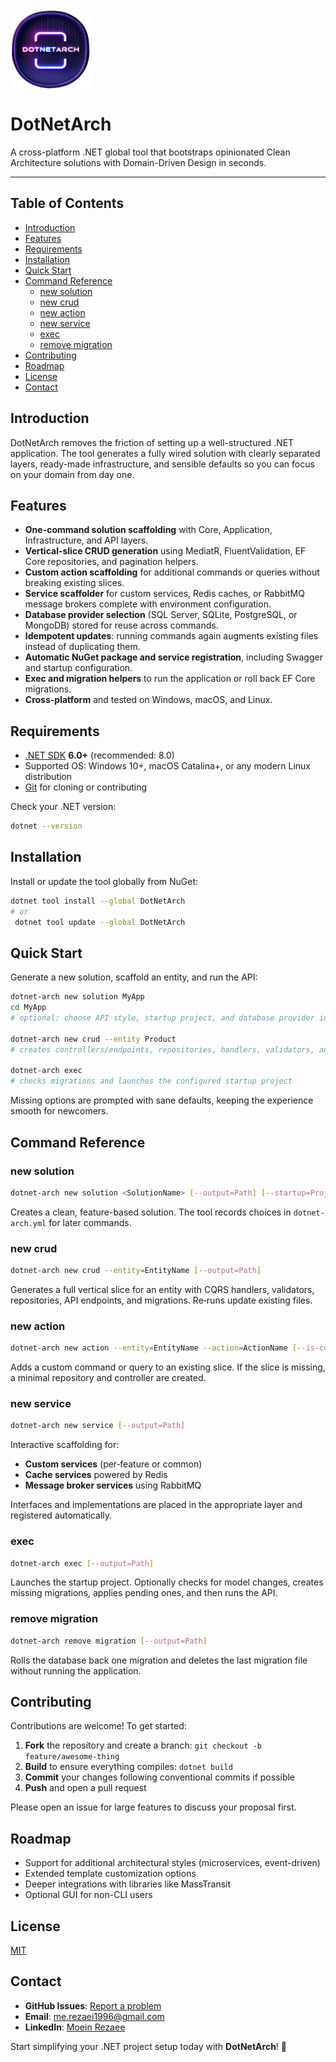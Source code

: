 <img src="assets/icon.png" width="128" height="128" style="vertical-align: middle;"/>

# DotNetArch

A cross-platform .NET global tool that bootstraps opinionated Clean Architecture solutions with Domain-Driven Design in seconds.

---

## Table of Contents
- [Introduction](#introduction)
- [Features](#features)
- [Requirements](#requirements)
- [Installation](#installation)
- [Quick Start](#quick-start)
- [Command Reference](#command-reference)
  - [new solution](#new-solution)
  - [new crud](#new-crud)
  - [new action](#new-action)
  - [new service](#new-service)
  - [exec](#exec)
  - [remove migration](#remove-migration)
- [Contributing](#contributing)
- [Roadmap](#roadmap)
- [License](#license)
- [Contact](#contact)

## Introduction
DotNetArch removes the friction of setting up a well-structured .NET application. The tool generates a fully wired solution with clearly separated layers, ready-made infrastructure, and sensible defaults so you can focus on your domain from day one.

## Features
- **One-command solution scaffolding** with Core, Application, Infrastructure, and API layers.
- **Vertical-slice CRUD generation** using MediatR, FluentValidation, EF Core repositories, and pagination helpers.
- **Custom action scaffolding** for additional commands or queries without breaking existing slices.
- **Service scaffolder** for custom services, Redis caches, or RabbitMQ message brokers complete with environment configuration.
- **Database provider selection** (SQL Server, SQLite, PostgreSQL, or MongoDB) stored for reuse across commands.
- **Idempotent updates**: running commands again augments existing files instead of duplicating them.
- **Automatic NuGet package and service registration**, including Swagger and startup configuration.
- **Exec and migration helpers** to run the application or roll back EF Core migrations.
- **Cross-platform** and tested on Windows, macOS, and Linux.

## Requirements
- [.NET SDK](https://dotnet.microsoft.com/download) **6.0+** (recommended: 8.0)
- Supported OS: Windows 10+, macOS Catalina+, or any modern Linux distribution
- [Git](https://git-scm.com/) for cloning or contributing

Check your .NET version:
```bash
dotnet --version
```

## Installation
Install or update the tool globally from NuGet:
```bash
dotnet tool install --global DotNetArch
# or
 dotnet tool update --global DotNetArch
```

## Quick Start
Generate a new solution, scaffold an entity, and run the API:
```bash
dotnet-arch new solution MyApp
cd MyApp
# optional: choose API style, startup project, and database provider interactively

dotnet-arch new crud --entity Product
# creates controllers/endpoints, repositories, handlers, validators, and migrations

dotnet-arch exec
# checks migrations and launches the configured startup project
```
Missing options are prompted with sane defaults, keeping the experience smooth for newcomers.

## Command Reference
### new solution
```bash
dotnet-arch new solution <SolutionName> [--output=Path] [--startup=ProjectName] [--style=controller|fast]
```
Creates a clean, feature-based solution. The tool records choices in `dotnet-arch.yml` for later commands.

### new crud
```bash
dotnet-arch new crud --entity=EntityName [--output=Path]
```
Generates a full vertical slice for an entity with CQRS handlers, validators, repositories, API endpoints, and migrations. Re‑runs update existing files.

### new action
```bash
dotnet-arch new action --entity=EntityName --action=ActionName [--is-command=false] [--output=Path]
```
Adds a custom command or query to an existing slice. If the slice is missing, a minimal repository and controller are created.

### new service
```bash
dotnet-arch new service [--output=Path]
```
Interactive scaffolding for:
- **Custom services** (per‑feature or common)
- **Cache services** powered by Redis
- **Message broker services** using RabbitMQ

Interfaces and implementations are placed in the appropriate layer and registered automatically.

### exec
```bash
dotnet-arch exec [--output=Path]
```
Launches the startup project. Optionally checks for model changes, creates missing migrations, applies pending ones, and then runs the API.

### remove migration
```bash
dotnet-arch remove migration [--output=Path]
```
Rolls the database back one migration and deletes the last migration file without running the application.

## Contributing
Contributions are welcome! To get started:
1. **Fork** the repository and create a branch: `git checkout -b feature/awesome-thing`
2. **Build** to ensure everything compiles: `dotnet build`
3. **Commit** your changes following conventional commits if possible
4. **Push** and open a pull request

Please open an issue for large features to discuss your proposal first.

## Roadmap
- Support for additional architectural styles (microservices, event-driven)
- Extended template customization options
- Deeper integrations with libraries like MassTransit
- Optional GUI for non-CLI users

## License
[MIT](LICENSE)

## Contact
- **GitHub Issues**: [Report a problem](https://github.com/moein-rezaee/DotNetArch/issues)
- **Email**: me.rezaei1996@gmail.com
- **LinkedIn**: [Moein Rezaee](https://linkedin.com/in/moein-rezaee-26331a125)

Start simplifying your .NET project setup today with **DotNetArch**! 🚀
